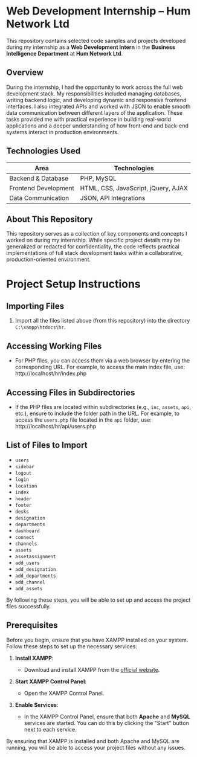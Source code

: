 # Web Development Internship – Hum Network Ltd

This repository contains selected code samples and projects developed during my internship as a **Web Development Intern** in the **Business Intelligence Department** at **Hum Network Ltd**.

## Overview

During the internship, I had the opportunity to work across the full web development stack. My responsibilities included managing databases, writing backend logic, and developing dynamic and responsive frontend interfaces. I also integrated APIs and worked with JSON to enable smooth data communication between different layers of the application. These tasks provided me with practical experience in building real-world applications and a deeper understanding of how front-end and back-end systems interact in production environments.

## Technologies Used

| Area                 | Technologies                          |
|----------------------|----------------------------------------|
| Backend & Database   | PHP, MySQL                             |
| Frontend Development | HTML, CSS, JavaScript, jQuery, AJAX    |
| Data Communication   | JSON, API Integrations                 |

## About This Repository

This repository serves as a collection of key components and concepts I worked on during my internship. While specific project details may be generalized or redacted for confidentiality, the code reflects practical implementations of full stack development tasks within a collaborative, production-oriented environment.

# Project Setup Instructions

## Importing Files

1. Import all the files listed above (from this repository) into the directory `C:\xampp\htdocs\hr`.

## Accessing Working Files

- For PHP files, you can access them via a web browser by entering the corresponding URL. For example, to access the main index file, use: http://localhost/hr/index.php

## Accessing Files in Subdirectories

- If the PHP files are located within subdirectories (e.g., `inc`, `assets`, `api`, etc.), ensure to include the folder path in the URL. For example, to access the `users.php` file located in the `api` folder, use: http://localhost/hr/api/users.php

## List of Files to Import

- `users`
- `sidebar`
- `logout`
- `login`
- `location`
- `index`
- `header`
- `footer`
- `desks`
- `designation`
- `departments`
- `dashboard`
- `connect`
- `channels`
- `assets`
- `assetassignment`
- `add_users`
- `add_designation`
- `add_departments`
- `add_channel`
- `add_assets`

By following these steps, you will be able to set up and access the project files successfully.

## Prerequisites

Before you begin, ensure that you have XAMPP installed on your system. Follow these steps to set up the necessary services:

1. **Install XAMPP**: 
   - Download and install XAMPP from the [official website](https://www.apachefriends.org/index.html).

2. **Start XAMPP Control Panel**: 
   - Open the XAMPP Control Panel.

3. **Enable Services**: 
   - In the XAMPP Control Panel, ensure that both **Apache** and **MySQL** services are started. You can do this by clicking the "Start" button next to each service.

By ensuring that XAMPP is installed and both Apache and MySQL are running, you will be able to access your project files without any issues.
